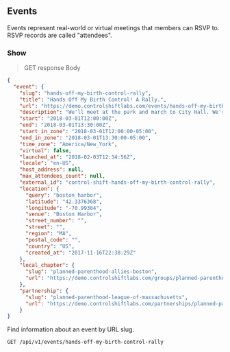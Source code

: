 ## Events

Events represent real-world or virtual meetings that members can RSVP to. RSVP records are called "attendees".

### Show

> GET response Body

```json
{
  "event": {
    "slug": "hands-off-my-birth-control-rally",
    "title": "Hands Off My Birth Control! A Rally.",
    "url": "https://demo.controlshiftlabs.com/events/hands-off-my-birth-control-rally",
    "description": "We'll meet at the park and march to City Hall. We're demanding that the mayor pledge to include all forms of birth control in health insurance plans for city employees.",
    "start": "2018-03-01T12:00:00Z",
    "end": "2018-03-01T13:30:00Z",
    "start_in_zone": "2018-03-01T12:00:00-05:00",
    "end_in_zone": "2018-03-01T13:30:00-05:00",
    "time_zone": "America/New_York",
    "virtual": false,
    "launched_at": "2018-02-03T12:34:56Z",
    "locale": "en-US",
    "host_address": null,
    "max_attendees_count": null,
    "external_id": "control-shift-hands-off-my-birth-control-rally",
    "location": {
      "query": "boston harbor",
      "latitude": "42.3376368",
      "longitude": "-70.99304",
      "venue": "Boston Harbor",
      "street_number": "",
      "street": "",
      "region": "MA",
      "postal_code": "",
      "country": "US",
      "created_at": "2017-11-16T22:38:29Z"
    },
    "local_chapter": {
      "slug": "planned-parenthood-allies-boston",
      "url": "https://demo.controlshiftlabs.com/groups/planned-parenthood-allies-boston"
    },
    "partnership": {
      "slug": "planned-parenthood-league-of-massachusetts",
      "url": "https://demo.controlshiftlabs.com/partnerships/planned-parenthood-league-of-massachusetts"
    }
}
```

Find information about an event by URL slug.

`GET /api/v1/events/hands-off-my-birth-control-rally`
